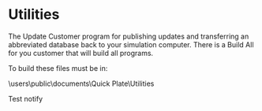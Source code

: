 # Utilities
The Update Customer program for publishing updates and transferring an abbreviated database back to your simulation computer.  There is a Build All for you customer that will build all programs.

To build these files must be in:

\users\public\documents\Quick Plate\Utilities

Test notify
